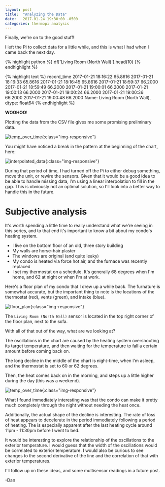 ```yaml
---
layout: post
title:  "Analyzing the Data"
date:   2017-01-24 19:30:00 -0500
categories: thermopi analysis
---
```


Finally, we're on to the good stuff!

I left the Pi to collect data for a little while, and this is what I 
had when I came back the next day.

{% highlight python %}
df['Living Room (North Wall)'].head(10)
{% endhighlight %}

{% highlight text %}
record_time
2017-01-21 18:16:22    65.8616
2017-01-21 18:16:33    65.8616
2017-01-21 18:16:45    65.8616
2017-01-21 18:59:37    66.2000
2017-01-21 18:59:49    66.2000
2017-01-21 19:00:01    66.2000
2017-01-21 19:00:13    66.2000
2017-01-21 19:00:24    66.2000
2017-01-21 19:00:36    66.2000
2017-01-21 19:00:48    66.2000
Name: Living Room (North Wall), dtype: float64
{% endhighlight %}

__WOOHOO!__

Plotting the data from the CSV file gives me some promising preliminary data.

![temp_over_time]({{site.url}}/assets/2017-01-23-analyzing-data/temp_over_time.png){:class="img-responsive"}

You might have noticed a break in the pattern at the beginning of the chart, here:

![interpolated_data]({{site.url}}/assets/2017-01-23-analyzing-data/interpolated_data.png){:class="img-responsive"}

During that period of time, I had turned off the Pi to either debug something, move the unit, or rewire the sensors. Given 
that it would be a good idea to be able to handle missing data, I'm using a linear interpolation to fill in the gap. This
is obviously not an optimal solution, so I'll look into a better way to handle this in the future.

# Subjective analysis

It's worth spending a little time to really understand what we're seeing in this series, and to that end it's important to know 
a bit about my condo's heating system. 

* I live on the bottom floor of an old, three story building
* My walls are horse-hair plaster
* The windows are original (and quite leaky)
* My condo is heated via force hot air, and the furnace was recently replaced
* I set my thermostat on a schedule. It's generally 68 degrees when I'm home, and 62 at night or when I'm at work.

Here's a floor plan of my condo that I drew up a while back. The furnature is somewhat accurate, but the important thing to note is the
locations of the thermostat (red), vents (green), and intake (blue).

![floor_plan]({{site.url}}/assets/2017-01-23-analyzing-data/floor_plan.png){:class="img-responsive"}

The `Living Room (North Wall)` sensor is located in the top right corner of the floor plan, next to the sofa.

With all of that out of the way, what are we looking at?

The oscillations in the chart are caused by the heating system overshooting its target temperature, and then waiting for the temperature to 
fall a certain amount before coming back on.

The long decline in the middle of the chart is night-time, when I'm asleep, and the thermostat is set to 60 or 62 degrees. 

Then, the heat comes back on in the morning, and steps up a little higher during the day (this was a weekend).

![temp_over_time]({{site.url}}/assets/2017-01-23-analyzing-data/temp_over_time.png){:class="img-responsive"}

What I found immediately interesting was that the condo can make it pretty much completely through the night without needing the heat once.

Additionally, the actual shape of the decline is interesting. The rate of loss of heat appears to decelerate in the period immediately following
a period of heating. The is especially apparent after the last heating cycle around 11pm - 11:30pm before I went to bed. 

It would be interesting to explore the relationship of the oscillations to the exterior temperature. I would guess that the width of the oscillations
would be correlated to exterior temperature. I would also be curious to see changes to the second derivative of the line and the correlation of 
that with exterior temperatures.

I'll follow up on these ideas, and some multisensor readings in a future post.

-Dan
